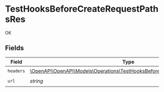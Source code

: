 # TestHooksBeforeCreateRequestPathsRes

OK


## Fields

| Field                                                                                                                                              | Type                                                                                                                                               | Required                                                                                                                                           | Description                                                                                                                                        |
| -------------------------------------------------------------------------------------------------------------------------------------------------- | -------------------------------------------------------------------------------------------------------------------------------------------------- | -------------------------------------------------------------------------------------------------------------------------------------------------- | -------------------------------------------------------------------------------------------------------------------------------------------------- |
| `headers`                                                                                                                                          | [\OpenAPI\OpenAPI\Models\Operations\TestHooksBeforeCreateRequestPathsHeaders](../../Models/Operations/TestHooksBeforeCreateRequestPathsHeaders.md) | :heavy_check_mark:                                                                                                                                 | N/A                                                                                                                                                |
| `url`                                                                                                                                              | *string*                                                                                                                                           | :heavy_check_mark:                                                                                                                                 | N/A                                                                                                                                                |